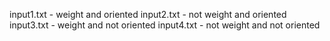 input1.txt - weight and oriented
input2.txt - not weight and oriented
input3.txt - weight and not oriented
input4.txt - not weight and not oriented
